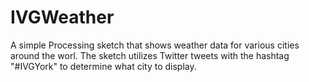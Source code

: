 # IVGWeather

A simple Processing sketch that shows weather data for various cities around the worl.
The sketch utilizes Twitter tweets with the hashtag "#IVGYork" to determine what city to display.
